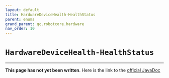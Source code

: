 ```yaml
---
layout: default
title: HardwareDeviceHealth-HealthStatus
parent: enums
grand_parent: qc.robotcore.hardware
nav_order: 10
---
```

# `HardwareDeviceHealth-HealthStatus`
---
**This page has not yet been written**. Here is the link to the [official JavaDoc](https://ftctechnh.github.io/ftc_app/doc/javadoc/com/qualcomm/robotcore/hardware/HardwareDeviceHealth.HealthStatus.html)
        